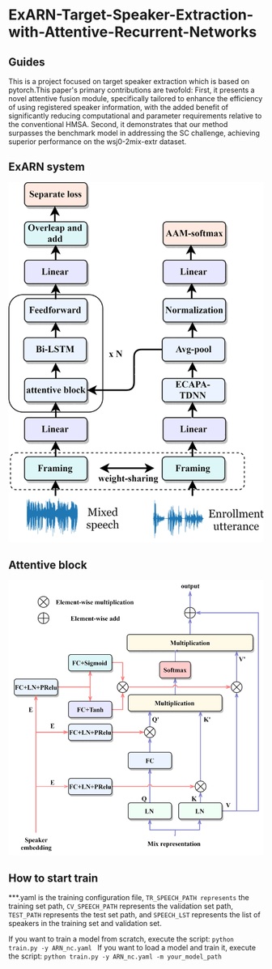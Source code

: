 # ExARN-Target-Speaker-Extraction-with-Attentive-Recurrent-Networks
## Guides
This is a project focused on target speaker extraction which is based on pytorch.This paper's primary contributions are twofold: First, it presents a novel attentive fusion module, specifically tailored to enhance the efficiency of using registered speaker information, with the added benefit of significantly reducing computational and parameter requirements relative to the conventional HMSA. Second, it demonstrates that our method surpasses the benchmark model in addressing the SC challenge, achieving superior performance on the wsj0-2mix-extr dataset.

## ExARN system
<div align=center><img src="https://github.com/shenpengjie/ExARN-Target-Speaker-Extraction-with-Attentive-Recurrent-Networks/blob/main/img/model.png"></div>

## Attentive block
<div align=center><img src="https://github.com/shenpengjie/ExARN-Target-Speaker-Extraction-with-Attentive-Recurrent-Networks/blob/main/img/self-attention.png"></div>

## How to start train
***.yaml is the training configuration file, `TR_SPEECH_PATH represents` the training set path, `CV_SPEECH_PATH` represents the validation set path, `TEST_PATH` represents the test set path, and `SPEECH_LST` represents the list of speakers in the training set and validation set.

If you want to train a model from scratch, execute the script: `python train.py -y ARN_nc.yaml `
If you want to load a model and train it, execute the script: `python train.py -y ARN_nc.yaml -m your_model_path`



